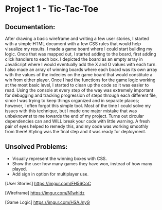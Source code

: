# Project 1 - Tic-Tac-Toe

## Documentation:

 After drawing a basic wireframe and writing a few user stories, I started with a simple HTML document with a few CSS rules that would help visualize my results. I made a game board where I could start building my logic. Once that was mapped out, I started adding to the board, first adding click handlers to each box. I depicted the board as an empty array in JavaScript where I would eventually add the X and O values with each turn. I also made an array of winning boards where each board was its own array with the values of the indecies on the game board that would constitute a win from either player. Once I had the functions for the game logic working at the most basic level, I started to clean up the code so it was easier to read. Using the console at every step of the way was extremely important for debugging and tracking progression of steps through each different file, since I was trying to keep things organized and in separate places; however, I often forgot this simple tool. Most of the time I could solve my issues with this technique, but I made one major mistake that was unbeknownst to me towards the end of my project. Turns out circular dependencies can and WILL break your code with little warning. A fresh pair of eyes helped to remedy this, and my code was working smoothly from there! Styling was the final step and it was ready for deployment.

## Unsolved Problems:

- Visually represent the winning boxes with CSS.
- Show the user how many games they have won, instead of how many played.
- Add sign in option for multiplayer use.

[User Stories] https://imgur.com/FH56CoC

[Wireframe] https://imgur.com/N1whIdz

[Game Logic] https://imgur.com/HSAJnyG
